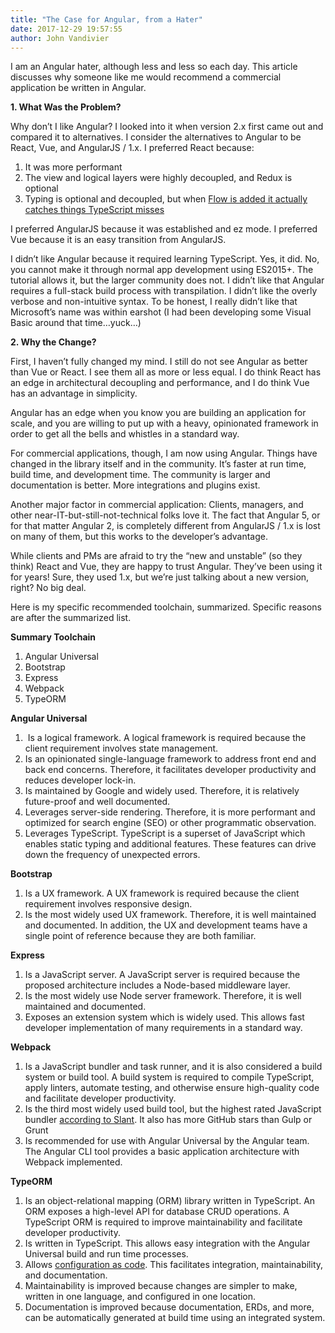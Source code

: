 ```yaml
---
title: "The Case for Angular, from a Hater"
date: 2017-12-29 19:57:55
author: John Vandivier
---
```




<p class=\"graf graf--p\">I am an Angular hater, although less and less so each day. This article discusses why someone like me would recommend a commercial application be written in Angular.</p>
<p class=\"graf graf--p\"><strong class=\"markup--strong markup--p-strong\">1. What Was the Problem?</strong></p>
<p class=\"graf graf--p\">Why don’t I like Angular? I looked into it when version 2.x first came out and compared it to alternatives. I consider the alternatives to Angular to be React, Vue, and AngularJS / 1.x. I preferred React because:</p>

<ol class=\"postList\">
 	<li class=\"graf graf--li\">It was more performant</li>
 	<li class=\"graf graf--li\">The view and logical layers were highly decoupled, and Redux is optional</li>
 	<li class=\"graf graf--li\">Typing is optional and decoupled, but when <a class=\"markup--anchor markup--li-anchor\" href=\"https://news.ycombinator.com/item?id=11844574\" target=\"_blank\" rel=\"noopener\" data-href=\"https://news.ycombinator.com/item?id=11844574\">Flow is added it actually catches things TypeScript misses</a></li>
</ol>
<p class=\"graf graf--p\">I preferred AngularJS because it was established and ez mode. I preferred Vue because it is an easy transition from AngularJS.</p>
<p class=\"graf graf--p\">I didn’t like Angular because it required learning TypeScript. Yes, it did. No, you cannot make it through normal app development using ES2015+. The tutorial allows it, but the larger community does not. I didn’t like that Angular requires a full-stack build process with transpilation. I didn’t like the overly verbose and non-intuitive syntax. To be honest, I really didn’t like that Microsoft’s name was within earshot (I had been developing some Visual Basic around that time…yuck…)</p>
<p class=\"graf graf--p\"><strong class=\"markup--strong markup--p-strong\">2. Why the Change?</strong></p>
<p class=\"graf graf--p\">First, I haven’t fully changed my mind. I still do not see Angular as better than Vue or React. I see them all as more or less equal. I do think React has an edge in architectural decoupling and performance, and I do think Vue has an advantage in simplicity.</p>
<p class=\"graf graf--p\">Angular has an edge when you know you are building an application for scale, and you are willing to put up with a heavy, opinionated framework in order to get all the bells and whistles in a standard way.</p>
<p class=\"graf graf--p\">For commercial applications, though, I am now using Angular. Things have changed in the library itself and in the community. It’s faster at run time, build time, and development time. The community is larger and documentation is better. More integrations and plugins exist.</p>
<p class=\"graf graf--p\">Another major factor in commercial application: Clients, managers, and other near-IT-but-still-not-technical folks love it. The fact that Angular 5, or for that matter Angular 2, is completely different from AngularJS / 1.x is lost on many of them, but this works to the developer’s advantage.</p>
<p class=\"graf graf--p\">While clients and PMs are afraid to try the “new and unstable” (so they think) React and Vue, they are happy to trust Angular. They’ve been using it for years! Sure, they used 1.x, but we’re just talking about a new version, right? No big deal.</p>
<p class=\"graf graf--p\">Here is my specific recommended toolchain, summarized. Specific reasons are after the summarized list.</p>
<p class=\"graf graf--p\"><strong class=\"markup--strong markup--p-strong\">Summary Toolchain</strong></p>

<ol class=\"postList\">
 	<li class=\"graf graf--li\">Angular Universal</li>
 	<li class=\"graf graf--li\">Bootstrap</li>
 	<li class=\"graf graf--li\">Express</li>
 	<li class=\"graf graf--li\">Webpack</li>
 	<li class=\"graf graf--li\">TypeORM</li>
</ol>
<p class=\"graf graf--p\"><strong class=\"markup--strong markup--p-strong\">Angular Universal</strong></p>

<ol class=\"postList\">
 	<li class=\"graf graf--li\"> Is a logical framework. A logical framework is required because the client requirement involves state management.</li>
 	<li class=\"graf graf--li\">Is an opinionated single-language framework to address front end and back end concerns. Therefore, it facilitates developer productivity and reduces developer lock-in.</li>
 	<li class=\"graf graf--li\">Is maintained by Google and widely used. Therefore, it is relatively future-proof and well documented.</li>
 	<li class=\"graf graf--li\">Leverages server-side rendering. Therefore, it is more performant and optimized for search engine (SEO) or other programmatic observation.</li>
 	<li class=\"graf graf--li\">Leverages TypeScript. TypeScript is a superset of JavaScript which enables static typing and additional features. These features can drive down the frequency of unexpected errors.</li>
</ol>
<p class=\"graf graf--p\"><strong class=\"markup--strong markup--p-strong\">Bootstrap</strong></p>

<ol class=\"postList\">
 	<li class=\"graf graf--li\">Is a UX framework. A UX framework is required because the client requirement involves responsive design.</li>
 	<li class=\"graf graf--li\">Is the most widely used UX framework. Therefore, it is well maintained and documented. In addition, the UX and development teams have a single point of reference because they are both familiar.</li>
</ol>
<p class=\"graf graf--p\"><strong class=\"markup--strong markup--p-strong\">Express</strong></p>

<ol class=\"postList\">
 	<li class=\"graf graf--li\">Is a JavaScript server. A JavaScript server is required because the proposed architecture includes a Node-based middleware layer.</li>
 	<li class=\"graf graf--li\">Is the most widely use Node server framework. Therefore, it is well maintained and documented.</li>
 	<li class=\"graf graf--li\">Exposes an extension system which is widely used. This allows fast developer implementation of many requirements in a standard way.</li>
</ol>
<p class=\"graf graf--p\"><strong class=\"markup--strong markup--p-strong\">Webpack</strong></p>

<ol class=\"postList\">
 	<li class=\"graf graf--li\">Is a JavaScript bundler and task runner, and it is also considered a build system or build tool. A build system is required to compile TypeScript, apply linters, automate testing, and otherwise ensure high-quality code and facilitate developer productivity.</li>
 	<li class=\"graf graf--li\">Is the third most widely used build tool, but the highest rated JavaScript bundler <a class=\"markup--anchor markup--li-anchor\" href=\"https://www.slant.co/topics/3900/~frontend-javascript-module-bundlers\" target=\"_blank\" rel=\"noopener\" data-href=\"https://www.slant.co/topics/3900/~frontend-javascript-module-bundlers\">according to Slant</a>. It also has more GitHub stars than Gulp or Grunt</li>
 	<li class=\"graf graf--li\">Is recommended for use with Angular Universal by the Angular team. The Angular CLI tool provides a basic application architecture with Webpack implemented.</li>
</ol>
<p class=\"graf graf--p\"><strong class=\"markup--strong markup--p-strong\">TypeORM</strong></p>

<ol class=\"postList\">
 	<li class=\"graf graf--li\">Is an object-relational mapping (ORM) library written in TypeScript. An ORM exposes a high-level API for database CRUD operations. A TypeScript ORM is required to improve maintainability and facilitate developer productivity.</li>
 	<li class=\"graf graf--li\">Is written in TypeScript. This allows easy integration with the Angular Universal build and run time processes.</li>
 	<li class=\"graf graf--li\">Allows <a class=\"markup--anchor markup--li-anchor\" href=\"https://confluence.atlassian.com/bamboo/what-is-configuration-as-code-894743909.html\" target=\"_blank\" rel=\"noopener\" data-href=\"https://confluence.atlassian.com/bamboo/what-is-configuration-as-code-894743909.html\">configuration as code</a>. This facilitates integration, maintainability, and documentation.</li>
 	<li class=\"graf graf--li\">Maintainability is improved because changes are simpler to make, written in one language, and configured in one location.</li>
 	<li class=\"graf graf--li\">Documentation is improved because documentation, ERDs, and more, can be automatically generated at build time using an integrated system.</li>
</ol>